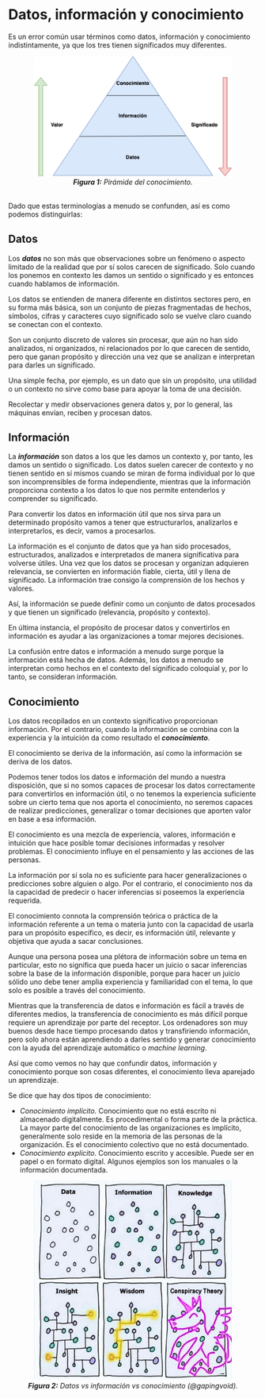 # Datos, información y conocimiento

Es un error común usar términos como datos, información y conocimiento indistintamente, ya que los tres tienen significados muy diferentes.

<center><img src="img/df_01_data_vs_info_1.png" alt="Pirámide del conocimiento" title="Pirámide del conocimiento" width="400"/></center>
<center><caption><i><b>Figura 1:</b> Pirámide del conocimiento.</i></caption></center><br>

Dado que estas terminologías a menudo se confunden, así es como podemos distinguirlas:

## Datos

Los _**datos**_ no son más que observaciones sobre un fenómeno o aspecto limitado de la realidad que por sí solos carecen de significado. Solo cuando los ponemos en contexto les damos un sentido o significado y es entonces cuando hablamos de información.

Los datos se entienden de manera diferente en distintos sectores pero, en su forma más básica, son un conjunto de piezas fragmentadas de hechos, símbolos, cifras y caracteres cuyo significado solo se vuelve claro cuando se conectan con el contexto.

Son un conjunto discreto de valores sin procesar, que aún no han sido analizados, ni organizados, ni relacionados por lo que carecen de sentido, pero que ganan propósito y dirección una vez que se analizan e interpretan para darles un significado.

Una simple fecha, por ejemplo, es un dato que sin un propósito, una utilidad o un contexto no sirve como base para apoyar la toma de una decisión.

Recolectar y medir observaciones genera datos y, por lo general, las máquinas envían, reciben y procesan datos.

## Información

La _**información**_ son datos a los que les damos un contexto y, por tanto, les damos un sentido o significado. Los datos suelen carecer de contexto y no tienen sentido en sí mismos cuando se miran de forma individual por lo que son incomprensibles de forma independiente, mientras que la información proporciona contexto a los datos lo que nos permite entenderlos y comprender su significado. 

Para convertir los datos en información útil que nos sirva para un determinado propósito vamos a tener que estructurarlos, analizarlos e interpretarlos, es decir, vamos a procesarlos.

La información es el conjunto de datos que ya han sido procesados, estructurados, analizados e interpretados de manera significativa para volverse útiles. Una vez que los datos se procesan y organizan adquieren relevancia, se convierten en información fiable, cierta, útil y llena de significado. La información trae consigo la comprensión de los hechos y valores.

Así, la información se puede definir como un conjunto de datos procesados y que tienen un significado (relevancia, propósito y contexto). 

En última instancia, el propósito de procesar datos y convertirlos en información es ayudar a las organizaciones a tomar mejores decisiones.

La confusión entre datos e información a menudo surge porque la información está hecha de datos. Además, los datos a menudo se interpretan como hechos en el contexto del significado coloquial y, por lo tanto, se consideran información.

## Conocimiento

Los datos recopilados en un contexto significativo proporcionan información. Por el contrario, cuando la información se combina con la experiencia y la intuición da como resultado el _**conocimiento**_.

El conocimiento se deriva de la información, así como la información se deriva de los datos. 

Podemos tener todos los datos e información del mundo a nuestra disposición, que si no somos capaces de procesar los datos correctamente para convertirlos en información útil, o no tenemos la experiencia suficiente sobre un cierto tema que nos aporta el conocimiento, no seremos capaces de realizar predicciones, generalizar o tomar decisiones que aporten valor en base a esa información.

El conocimiento es una mezcla de experiencia, valores, información e intuición que hace posible tomar decisiones informadas y resolver problemas. El conocimiento influye en el pensamiento y las acciones de las personas.

La información por sí sola no es suficiente para hacer generalizaciones o predicciones sobre alguien o algo. Por el contrario, el conocimiento nos da la capacidad de predecir o hacer inferencias si poseemos la experiencia requerida.

El conocimiento connota la comprensión teórica o práctica de la información referente a un tema o materia junto con la capacidad de usarla para un propósito específico, es decir, es información útil, relevante y objetiva que ayuda a sacar conclusiones.

Aunque una persona posea una plétora de información sobre un tema en particular, esto no significa que pueda hacer un juicio o sacar inferencias sobre la base de la información disponible, porque para hacer un juicio sólido uno debe tener amplia experiencia y familiaridad con el tema, lo que solo es posible a través del conocimiento.

Mientras que la transferencia de datos e información es fácil a través de diferentes medios, la transferencia de conocimiento es más difícil porque requiere un aprendizaje por parte del receptor. Los ordenadores son muy buenos desde hace tiempo procesando datos y transfiriendo información, pero solo ahora están aprendiendo a darles sentido y generar conocimiento con la ayuda del aprendizaje automático o _machine learning_.

Así que como vemos no hay que confundir datos, información y conocimiento porque son cosas diferentes, el conocimiento lleva aparejado un aprendizaje.

Se dice que hay dos tipos de conocimiento:
* _Conocimiento implícito._ Conocimiento que no está escrito ni almacenado digitalmente. Es procedimental o forma parte de la práctica. La mayor parte del conocimiento de las organizaciones es implícito, generalmente solo reside en la memoria de las personas de la organización. Es el conocimiento colectivo que no está documentado.
* _Conocimiento explícito_. Conocimiento escrito y accesible. Puede ser en papel o en formato digital. Algunos ejemplos son los manuales o la información documentada.

<center><img src="img/df_01_data_vs_info_2.jpeg" alt="Meme datos vs info" title="Meme datos vs info" width="400"/></center>
<center><caption><i><b>Figura 2:</b> Datos vs información vs conocimiento (@gapingvoid).</i></caption></center><br>
